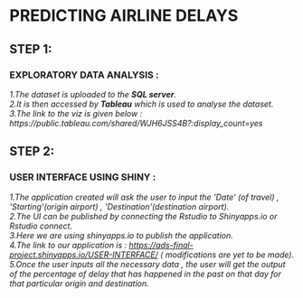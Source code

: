  # PREDICTING AIRLINE DELAYS 
 
 ## STEP 1:
 ### <b>EXPLORATORY DATA ANALYSIS :</b>
 <i>
 1.The dataset is uploaded to the <b>SQL server</b>.<br>
 2.It is then accessed by <b>Tableau</b> which is used to analyse the dataset.<br>
 3.The link to the viz is given below :<br></i>
 <i>https://public.tableau.com/shared/WJH6JSS4B?:display_count=yes<br></i>
 
 ## STEP 2:
 ### <b>USER INTERFACE USING SHINY :</b>
 <i>
 
 1.The application created will ask the user to input the 'Date' (of travel) , 'Starting'(origin airport) , 'Destination'(destination        airport).<br>
 2.The UI can be published by connecting the Rstudio to Shinyapps.io or Rstudio connect.<br>
 3.Here we are using shinyapps.io to publish the application.<br>
 4.The link to our application is : https://ads-final-project.shinyapps.io/USER-INTERFACE/ ( modifications are yet to be made).<br>
 5.Once the user inputs all the necessary data , the user will get the output of the percentage of delay that has happened in the past on    that day for that particular origin and destination.<br>
 
